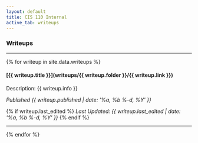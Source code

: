 ```yaml
---
layout: default
title: CIS 110 Internal
active_tab: writeups
---
```

<!-- This file pulls from writeups.yaml -->

### Writeups

---

{% for writeup in site.data.writeups %}

#### [{{ writeup.title }}](writeups/{{ writeup.folder }}/{{ writeup.link }})
Description: {{ writeup.info }}

_Published {{ writeup.published | date: '%a, %b %-d, %Y' }}_

{% if writeup.last_edited %}
_Last Updated: {{ writeup.last_edited | date: '%a, %b %-d, %Y' }}_
{% endif %}

---

{% endfor %}

